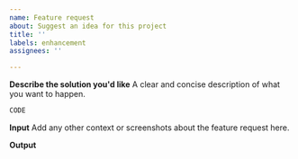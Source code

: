 ```yaml
---
name: Feature request
about: Suggest an idea for this project
title: ''
labels: enhancement
assignees: ''

---
```


**Describe the solution you'd like**
A clear and concise description of what you want to happen.

```r
CODE

```


**Input**
Add any other context or screenshots about the feature request here.

**Output**
